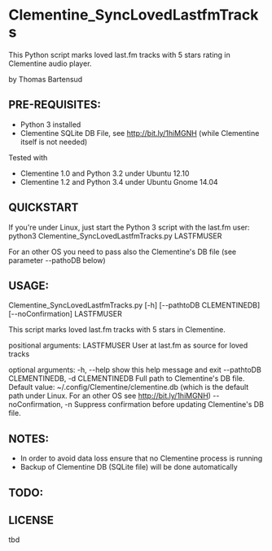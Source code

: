 Clementine_SyncLovedLastfmTracks
================================

This Python script marks loved last.fm tracks with 5 stars rating in Clementine audio player.

by Thomas Bartensud


PRE-REQUISITES:
--------------
- Python 3 installed
- Clementine SQLite DB File, see http://bit.ly/1hiMGNH (while Clementine itself is not needed)

Tested with
- Clementine 1.0 and Python 3.2 under Ubuntu 12.10
- Clementine 1.2 and Python 3.4 under Ubuntu Gnome 14.04

QUICKSTART
--------------
If you're under Linux, just start the Python 3 script with the last.fm user:
python3 Clementine_SyncLovedLastfmTracks.py LASTFMUSER

For an other OS you need to pass also the Clementine's DB file (see parameter --pathoDB below)

USAGE:
--------------
Clementine_SyncLovedLastfmTracks.py [-h] [--pathtoDB CLEMENTINEDB]
                                           [--noConfirmation]
                                           LASTFMUSER

This script marks loved last.fm tracks with 5 stars in Clementine.

positional arguments:
  LASTFMUSER            User at last.fm as source for loved tracks

optional arguments:
  -h, --help            show this help message and exit
  --pathtoDB CLEMENTINEDB, -d CLEMENTINEDB
                        Full path to Clementine's DB file. Default value:
                        ~/.config/Clementine/clementine.db (which is the
                        default path under Linux. For an other OS see
                        http://bit.ly/1hiMGNH)
  --noConfirmation, -n  Suppress confirmation before updating Clementine's DB
                        file.

NOTES:
--------------
- In order to avoid data loss ensure that no Clementine process is running
- Backup of Clementine DB (SQLite file) will be done automatically


TODO:
--------------


LICENSE
--------------
tbd